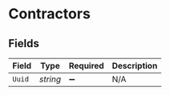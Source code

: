 # Contractors


## Fields

| Field              | Type               | Required           | Description        |
| ------------------ | ------------------ | ------------------ | ------------------ |
| `Uuid`             | *string*           | :heavy_minus_sign: | N/A                |